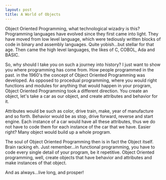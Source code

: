 ```yaml
---
layout: post
title: A World of Objects
---
```


Object Oriented Programming, what technological wizadry is this? Programming languages have evolved since they first came into light. They have moved from low level language, which were tediously written blocks of code in binary and assembly languages. Quite yobish...but stellar for that age. Then came the high level languages, the likes of C, COBOL, Ada and BASIC.

So, why should I take you on such a journey into history? I just want to show you where programming has come from. How people programmed in the past. in the 1960's the concept of Object Oriented Programming was developed. As opposed to procedual programming, where you would right functions and modules for anything that would happen in your program, Object Oriented Programming took a different direction. You create an object, let's take a car as our object, and create attributes and behavior for it.

Attributes would be such as color, drive train, make, year of manufacture and so forth. Behavior would be as stop, drive forward, reverse and start engine. Each instance of a car would have all these attributes, thus we do not have to code them for each instance of the car that we have. Easier right? Many object would build up a whole program.

The soul of Object Oriented Programming then is in fact the Object itself. Brain racking eh. Just remember...in functional programming, you have to code every single detail of your program, be it repetitive. Object Oriented programming, well, create objects that have behavior and attributes and make instances of that object.

And as always...live long, and prosper!